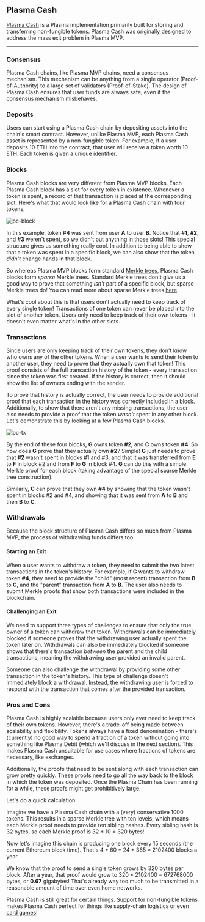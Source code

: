 ## Plasma Cash
[Plasma Cash](https://ethresear.ch/t/plasma-cash-plasma-with-much-less-per-user-data-checking/1298) is a Plasma implementation primarily built for storing and transferring non-fungible tokens.
Plasma Cash was originally designed to address the mass exit problem in Plasma MVP.

---

### Consensus
Plasma Cash chains, like Plasma MVP chains, need a consensus mechanism.
This mechanism can be anything from a single operator (Proof-of-Authority) to a large set of validators (Proof-of-Stake).
The design of Plasma Cash ensures that user funds are always safe, even if the consensus mechanism misbehaves.

### Deposits
Users can start using a Plasma Cash chain by depositing assets into the chain's smart contract.
However, unlike Plasma MVP, each Plasma Cash asset is represented by a non-fungible token.
For example, if a user deposits 10 ETH into the contract, that user will receive a token worth 10 ETH.
Each token is given a unique identifier.

### Blocks
Plasma Cash blocks are very different from Plasma MVP blocks.
Each Plasma Cash block has a slot for every token in existence.
Whenever a token is spent, a record of that transaction is placed at the corresponding slot.
Here's what that would look like for a Plasma Cash chain with four tokens.

![pc-block](/img/learn/cash/pc-block.png)

In this example, token **\#4** was sent from user **A** to user **B**.
Notice that **\#1**, **#2**, and **#3** weren't spent, so we didn't put anything in those slots!
This special structure gives us something really cool.
In addition to being able to show that a token was spent in a specific block, we can also show that the token *didn't* change hands in that block.

So whereas Plasma MVP blocks form standard [Merkle trees](https://en.wikipedia.org/wiki/Merkle_tree), Plasma Cash blocks form *sparse* Merkle trees.
Standard Merkle trees don't give us a good way to prove that something *isn't* part of a specific block, but sparse Merkle trees do!
You can read more about sparse Merkle trees [here](https://medium.com/@kelvinfichter/whats-a-sparse-merkle-tree-acda70aeb837).

What's cool about this is that users don't actually need to keep track of every single token!
Transactions of one token can never be placed into the slot of another token.
Users only need to keep track of their own tokens - it doesn't even matter what's in the other slots.

### Transactions
Since users are only keeping track of their own tokens, they don't know who owns any of the other tokens.
When a user wants to send their token to another user, they need to prove that they actually own that token!
This proof consists of the full transaction history of the token - every transaction since the token was first created.
If the history is correct, then it should show the list of owners ending with the sender.

To prove that history is actually correct, the user needs to provide additional proof that each transaction in the history was correctly included in a block.
Additionally, to show that there aren't any missing transactions, the user also needs to provide a proof that the token <i>wasn't</i> spent in any other block.
Let's demonstrate this by looking at a few Plasma Cash blocks.

![pc-tx](/img/learn/cash/pc-tx.png)

By the end of these four blocks, **G** owns token **#2**, and **C** owns token **#4**.
So how does **G** prove that they actually own **#2**? Simple!
**G** just needs to prove that **#2** wasn't spent in blocks #1 and #3, and that it was transferred from **E** to **F** in block #2 and from **F** to **G** in block #4.
**G** can do this with a simple Merkle proof for each block (taking advantage of the special sparse Merkle tree construction).

Similarly, **C** can prove that they own **#4** by showing that the token wasn't spent in blocks #2 and #4, and showing that it was sent from **A** to **B** and then **B** to **C**.

### Withdrawals
Because the block structure of Plasma Cash differs so much from Plasma MVP, the process of withdrawing funds differs too.

#### Starting an Exit
When a user wants to withdraw a token, they need to submit the two latest transactions in the token's history.
For example, if **C** wants to withdraw token **#4**, they need to provide the "child" (most recent) transaction from **B** to **C**, and the "parent" transaction from **A** to **B**.
The user also needs to submit Merkle proofs that show both transactions were included in the blockchain.

#### Challenging an Exit
We need to support three types of challenges to ensure that only the true owner of a token can withdraw that token.
Withdrawals can be immediately blocked if someone proves that the withdrawing user actually spent the token later on.
Withdrawals can also be immediately blocked if someone shows that there's transaction *between* the parent and the child transactions, meaning the withdrawing user provided an invalid parent.

Someone can also challenge the withdrawal by providing some other transaction in the token's history.
This type of challenge doesn't immediately block a withdrawal.
Instead, the withdrawing user is forced to respond with the transaction that comes after the provided transaction.

### Pros and Cons
Plasma Cash is highly scalable because users only ever need to keep track of their own tokens.
However, there's a trade-off being made between scalability and flexibility.
Tokens always have a fixed denomination - there's (currently) no good way to spend a fraction of a token without going into something like Plasma Debit (which we'll discuss in the next section).
This makes Plasma Cash unsuitable for use cases where fractions of tokens are necessary, like exchanges.

Additionally, the proofs that need to be sent along with each transaction can grow pretty quickly.
These proofs need to go all the way back to the block in which the token was deposited.
Once the Plasma Chain has been running for a while, these proofs might get prohibitively large.

Let's do a quick calculation:

Imagine we have a Plasma Cash chain with a (very) conservative 1000 tokens.
This results in a sparse Merkle tree with ten levels, which means each Merkle proof needs to provide ten sibling hashes.
Every sibling hash is 32 bytes, so each Merkle proof is 32 \* 10 = 320 bytes!

Now let's imagine this chain is producing one block every 15 seconds (the current Ethereum block time).
That's 4 \* 60 \* 24 \* 365 = 2102400 blocks a year.

We know that the proof to send a single token grows by 320 bytes per block.
After a year, that proof would grow to 320 \* 2102400 = 672768000 bytes, or **0.67** gigabytes!
That's already way too much to be transmitted in a reasonable amount of time over even home networks. 

Plasma Cash is still great for certain things.
Support for non-fungible tokens makes Plasma Cash perfect for things like supply-chain logistics or even [card games](https://www.kickstarter.com/projects/328862817/zombie-battleground-the-new-generation-of-ccg-tcg)!

